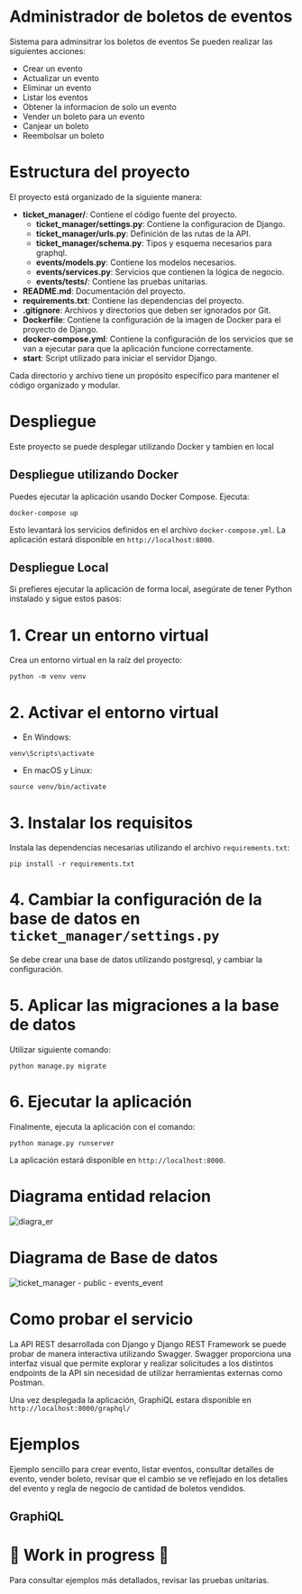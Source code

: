 # Administrador de boletos de eventos
Sistema para adminsitrar los boletos de eventos
Se pueden realizar las siguientes acciones:
- Crear un evento
- Actualizar un evento
- Eliminar un evento
- Listar los eventos
- Obtener la informacion de solo un evento
- Vender un boleto para un evento
- Canjear un boleto
- Reembolsar un boleto

# Estructura del proyecto

El proyecto está organizado de la siguiente manera:

- **ticket_manager/**: Contiene el código fuente del proyecto.
  - **ticket_manager/settings.py**: Contiene la configuracion de Django.
  - **ticket_manager/urls.py**: Definición de las rutas de la API.
  - **ticket_manager/schema.py**: Tipos y esquema necesarios para graphql.
  - **events/models.py**: Contiene los modelos necesarios.
  - **events/services.py**: Servicios que contienen la lógica de negocio.
  - **events/tests/**: Contiene las pruebas unitarias.
- **README.md**: Documentación del proyecto.
- **requirements.txt**: Contiene las dependencias del proyecto.
- **.gitignore**: Archivos y directorios que deben ser ignorados por Git.
- **Dockerfile**: Contiene la configuración de la imagen de Docker para el proyecto de Django.
- **docker-compose.yml**: Contiene la configuración de los servicios que se van a ejecutar para que la aplicación funcione correctamente.
- **start**: Script utilizado para iniciar el servidor Django.


Cada directorio y archivo tiene un propósito específico para mantener el código organizado y modular.

# Despliegue

Este proyecto se puede desplegar utilizando Docker y tambien en local

## Despliegue utilizando Docker
Puedes ejecutar la aplicación usando Docker Compose. Ejecuta:

```
docker-compose up
```

Esto levantará los servicios definidos en el archivo `docker-compose.yml`. La aplicación estará disponible en `http://localhost:8000`.

## Despliegue Local

Si prefieres ejecutar la aplicación de forma local, asegúrate de tener Python instalado y sigue estos pasos:

# 1. Crear un entorno virtual

Crea un entorno virtual en la raíz del proyecto:

```
python -m venv venv
```

# 2. Activar el entorno virtual

- En Windows:

```
venv\Scripts\activate
```

- En macOS y Linux:

```
source venv/bin/activate
```

# 3. Instalar los requisitos

Instala las dependencias necesarias utilizando el archivo `requirements.txt`:

```
pip install -r requirements.txt
```
# 4. Cambiar la configuración de la base de datos en `ticket_manager/settings.py`
Se debe crear una base de datos utilizando postgresql, y cambiar la configuración.

# 5. Aplicar las migraciones a la base de datos
Utilizar siguiente comando:
```
python manage.py migrate
```

# 6. Ejecutar la aplicación

Finalmente, ejecuta la aplicación con el comando:

```
python manage.py runserver
```

La aplicación estará disponible en `http://localhost:8000`.

# Diagrama entidad relacion

![diagra_er](https://github.com/user-attachments/assets/312245b7-9267-465f-bbe4-661648d3b2bb)

# Diagrama de Base de datos

![ticket_manager - public - events_event](https://github.com/user-attachments/assets/80e2f9c2-bc34-4353-b682-e06fa13e76a4)

# Como probar el servicio
La API REST desarrollada con Django y Django REST Framework se puede probar de manera interactiva utilizando Swagger. Swagger proporciona una interfaz visual que permite explorar y realizar solicitudes a los distintos endpoints de la API sin necesidad de utilizar herramientas externas como Postman.

Una vez desplegada la aplicación, GraphiQL estara disponible en `http://localhost:8000/graphql/`


# Ejemplos
Ejemplo sencillo para crear evento, listar eventos, consultar detalles de evento, vender boleto, revisar que el cambio se ve reflejado en los detalles del evento y regla de negocio de cantidad de boletos vendidos.

## GraphiQL

# 🚧 Work in progress 🚧

Para consultar ejemplos más detallados, revisar las pruebas unitarias.






